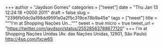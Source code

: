 
+++
author = "Jaydson Gomes"
categories = ["tweet"]
date = "Thu Jan 13 12:24:18 +0000 2011"
draft = false
slug = "2396fb0dc0a198dd9591e0a2f5c319ce78b9a45e"
tags = ["tweet"]
title = """I'm at Shopping Nações Un..."""
tweet = true
micro = true
tweet_url = "https://twitter.com/jaydson/status/25528563788677120"
+++
I'm at Shopping Nações Unidas (Av. das Nações Unidas, 12901, São Paulo) http://4sq.com/fxcw6S
